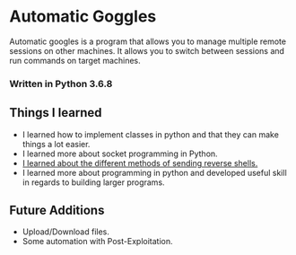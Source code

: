 # Automatic Goggles

Automatic googles is a program that allows you to manage multiple remote sessions on other machines. It allows you to switch between sessions and run commands on target machines.

### Written in Python 3.6.8

## Things I learned

- I learned how to implement classes in python and that they can make things a lot easier.
- I learned more about socket programming in Python.
- [I learned about the different methods of sending reverse shells.](http://pentestmonkey.net/cheat-sheet/shells/reverse-shell-cheat-sheet)
- I learned more about programming in python and developed useful skill in regards to building larger programs. 

## Future Additions
- Upload/Download files.
- Some automation with Post-Exploitation.
